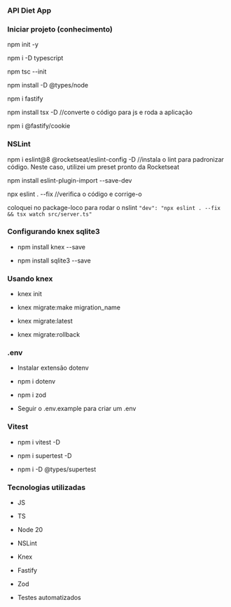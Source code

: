 ### API Diet App


### Iniciar projeto (conhecimento)


npm init -y

npm i -D typescript

npm tsc --init

npm install -D @types/node

npm i fastify

npm install tsx -D //converte o código para js e roda a aplicação

npm i @fastify/cookie

### NSLint

npm i eslint@8 @rocketseat/eslint-config -D //instala o lint para padronizar código. Neste caso, utilizei um preset pronto da Rocketseat

npm install eslint-plugin-import --save-dev

npx eslint . --fix  //verifica o código e corrige-o


coloquei no package-loco para rodar o nslint ` "dev": "npx eslint . --fix && tsx watch src/server.ts" `

### Configurando knex sqlite3

- npm install knex --save

- npm install sqlite3 --save

### Usando knex

- knex init

- knex migrate:make migration_name

- knex migrate:latest

- knex migrate:rollback


### .env

- Instalar extensão dotenv

- npm i dotenv

- npm i zod

- Seguir o .env.example para criar um .env

### Vitest

- npm i vitest -D

- npm i supertest -D

- npm i -D @types/supertest

### Tecnologias utilizadas

- JS

- TS

- Node 20

- NSLint

- Knex

- Fastify

- Zod

- Testes automatizados